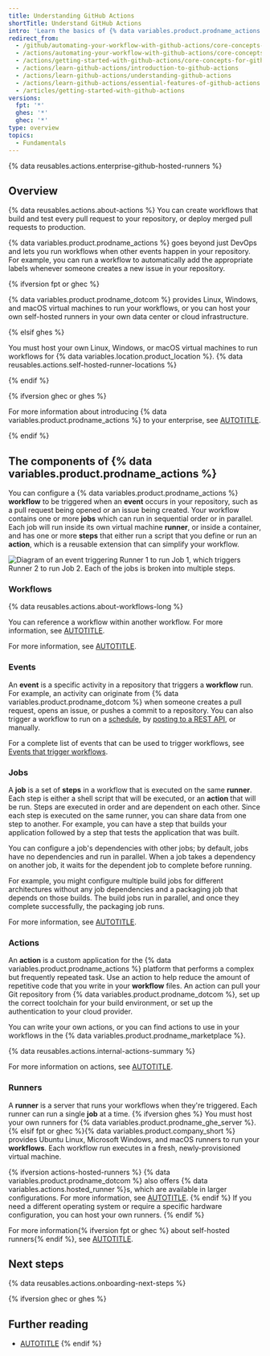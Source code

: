 ```yaml
--- 
title: Understanding GitHub Actions
shortTitle: Understand GitHub Actions
intro: 'Learn the basics of {% data variables.product.prodname_actions %}, including core concepts and essential terminology.'
redirect_from:
  - /github/automating-your-workflow-with-github-actions/core-concepts-for-github-actions
  - /actions/automating-your-workflow-with-github-actions/core-concepts-for-github-actions
  - /actions/getting-started-with-github-actions/core-concepts-for-github-actions
  - /actions/learn-github-actions/introduction-to-github-actions
  - /actions/learn-github-actions/understanding-github-actions
  - /actions/learn-github-actions/essential-features-of-github-actions
  - /articles/getting-started-with-github-actions
versions:
  fpt: '*'
  ghes: '*'
  ghec: '*'
type: overview
topics:
  - Fundamentals
---
```


{% data reusables.actions.enterprise-github-hosted-runners %}

## Overview

{% data reusables.actions.about-actions %} You can create workflows that build and test every pull request to your repository, or deploy merged pull requests to production.

{% data variables.product.prodname_actions %} goes beyond just DevOps and lets you run workflows when other events happen in your repository. For example, you can run a workflow to automatically add the appropriate labels whenever someone creates a new issue in your repository.

{% ifversion fpt or ghec %}

{% data variables.product.prodname_dotcom %} provides Linux, Windows, and macOS virtual machines to run your workflows, or you can host your own self-hosted runners in your own data center or cloud infrastructure.

{% elsif ghes %}

You must host your own Linux, Windows, or macOS virtual machines to run workflows for {% data variables.location.product_location %}. {% data reusables.actions.self-hosted-runner-locations %}

{% endif %}

{% ifversion ghec or ghes %}

For more information about introducing {% data variables.product.prodname_actions %} to your enterprise, see [AUTOTITLE](/admin/github-actions/getting-started-with-github-actions-for-your-enterprise/introducing-github-actions-to-your-enterprise).

{% endif %}

## The components of {% data variables.product.prodname_actions %}

You can configure a {% data variables.product.prodname_actions %} **workflow** to be triggered when an **event** occurs in your repository, such as a pull request being opened or an issue being created. Your workflow contains one or more **jobs** which can run in sequential order or in parallel. Each job will run inside its own virtual machine **runner**, or inside a container, and has one or more **steps** that either run a script that you define or run an **action**, which is a reusable extension that can simplify your workflow.

![Diagram of an event triggering Runner 1 to run Job 1, which triggers Runner 2 to run Job 2. Each of the jobs is broken into multiple steps.](/assets/images/help/actions/overview-actions-simple.png)

### Workflows

{% data reusables.actions.about-workflows-long %}

You can reference a workflow within another workflow. For more information, see [AUTOTITLE](/actions/using-workflows/reusing-workflows).

For more information, see [AUTOTITLE](/actions/using-workflows).

### Events

An **event** is a specific activity in a repository that triggers a **workflow** run. For example, an activity can originate from {% data variables.product.prodname_dotcom %} when someone creates a pull request, opens an issue, or pushes a commit to a repository. You can also trigger a workflow to run on a [schedule](/actions/using-workflows/events-that-trigger-workflows#schedule), by [posting to a REST API](/rest/repos/repos#create-a-repository-dispatch-event), or manually.

For a complete list of events that can be used to trigger workflows, see [Events that trigger workflows](/actions/using-workflows/events-that-trigger-workflows).

### Jobs

A **job** is a set of **steps** in a workflow that is executed on the same **runner**. Each step is either a shell script that will be executed, or an **action** that will be run. Steps are executed in order and are dependent on each other. Since each step is executed on the same runner, you can share data from one step to another. For example, you can have a step that builds your application followed by a step that tests the application that was built.

You can configure a job's dependencies with other jobs; by default, jobs have no dependencies and run in parallel. When a job takes a dependency on another job, it waits for the dependent job to complete before running.

For example, you might configure multiple build jobs for different architectures without any job dependencies and a packaging job that depends on those builds. The build jobs run in parallel, and once they complete successfully, the packaging job runs.

For more information, see [AUTOTITLE](/actions/using-jobs).

### Actions

An **action** is a custom application for the {% data variables.product.prodname_actions %} platform that performs a complex but frequently repeated task. Use an action to help reduce the amount of repetitive code that you write in your **workflow** files. An action can pull your Git repository from {% data variables.product.prodname_dotcom %}, set up the correct toolchain for your build environment, or set up the authentication to your cloud provider.

You can write your own actions, or you can find actions to use in your workflows in the {% data variables.product.prodname_marketplace %}.

{% data reusables.actions.internal-actions-summary %}

For more information on actions, see [AUTOTITLE](/actions/creating-actions).

### Runners

A **runner** is a server that runs your workflows when they're triggered. Each runner can run a single **job** at a time.
{% ifversion ghes %} You must host your own runners for {% data variables.product.prodname_ghe_server %}.
{% elsif fpt or ghec %}{% data variables.product.company_short %} provides Ubuntu Linux, Microsoft Windows, and macOS runners to run your **workflows**. Each workflow run executes in a fresh, newly-provisioned virtual machine.

{% ifversion actions-hosted-runners %} {% data variables.product.prodname_dotcom %} also offers {% data variables.actions.hosted_runner %}s, which are available in larger configurations. For more information, see [AUTOTITLE](/actions/using-github-hosted-runners/using-larger-runners).
{% endif %}
If you need a different operating system or require a specific hardware configuration, you can host your own runners.
{% endif %}

For more information{% ifversion fpt or ghec %} about self-hosted runners{% endif %}, see [AUTOTITLE](/actions/hosting-your-own-runners).

## Next steps

{% data reusables.actions.onboarding-next-steps %}

{% ifversion ghec or ghes %}

## Further reading

* [AUTOTITLE](/admin/github-actions/getting-started-with-github-actions-for-your-enterprise/about-github-actions-for-enterprises)
{% endif %}

